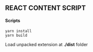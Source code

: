 ## REACT CONTENT SCRIPT

#### Scripts
```
yarn install
yarn build
```
Load unpacked extension at **./dist** folder